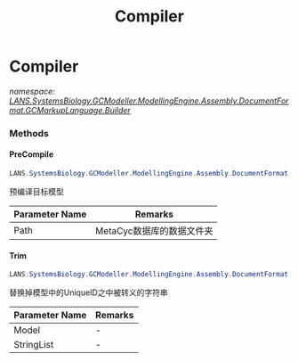 ﻿---
title: Compiler
---

# Compiler
_namespace: [LANS.SystemsBiology.GCModeller.ModellingEngine.Assembly.DocumentFormat.GCMarkupLanguage.Builder](N-LANS.SystemsBiology.GCModeller.ModellingEngine.Assembly.DocumentFormat.GCMarkupLanguage.Builder.html)_



### Methods

#### PreCompile
```csharp
LANS.SystemsBiology.GCModeller.ModellingEngine.Assembly.DocumentFormat.GCMarkupLanguage.Builder.Compiler.PreCompile(Microsoft.VisualBasic.CommandLine.CommandLine)
```
预编译目标模型

|Parameter Name|Remarks|
|--------------|-------|
|Path|MetaCyc数据库的数据文件夹|


#### Trim
```csharp
LANS.SystemsBiology.GCModeller.ModellingEngine.Assembly.DocumentFormat.GCMarkupLanguage.Builder.Compiler.Trim(LANS.SystemsBiology.GCModeller.ModellingEngine.Assembly.DocumentFormat.GCMarkupLanguage.BacterialModel,LANS.SystemsBiology.Assembly.SBML.Specifics.MetaCyc.Escaping[])
```
替换掉模型中的UniqueID之中被转义的字符串

|Parameter Name|Remarks|
|--------------|-------|
|Model|-|
|StringList|-|





